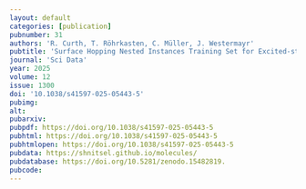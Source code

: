```yaml
---
layout: default
categories: [publication]
pubnumber: 31
authors: 'R. Curth, T. Röhrkasten, C. Müller, J. Westermayr'
pubtitle: 'Surface Hopping Nested Instances Training Set for Excited-state Learning'
journal: 'Sci Data'
year: 2025
volume: 12
issue: 1300
doi: '10.1038/s41597-025-05443-5'
pubimg: 
alt: 
pubarxiv:
pubpdf: https://doi.org/10.1038/s41597-025-05443-5
pubhtml: https://doi.org/10.1038/s41597-025-05443-5
pubhtmlopen: https://doi.org/10.1038/s41597-025-05443-5
pubdata: https://shnitsel.github.io/molecules/
pubdatabase: https://doi.org/10.5281/zenodo.15482819.
pubcode:
---
```

